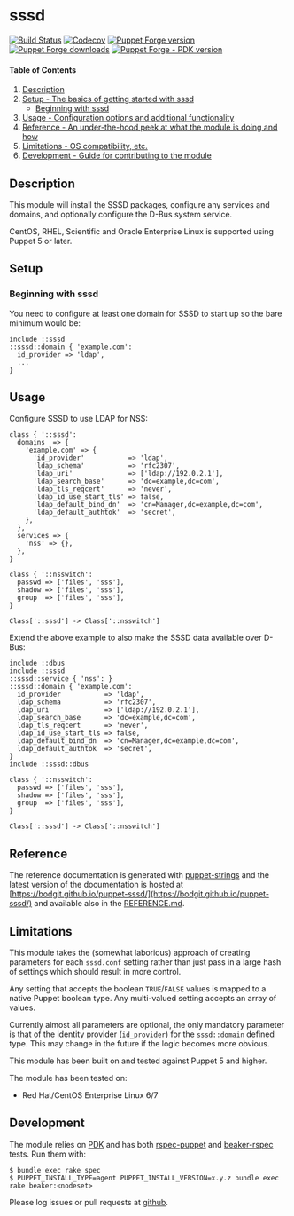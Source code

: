 # sssd

[![Build Status](https://img.shields.io/github/workflow/status/bodgit/puppet-sssd/Test)](https://github.com/bodgit/puppet-sssd/actions?query=workflow%3ATest)
[![Codecov](https://img.shields.io/codecov/c/github/bodgit/puppet-sssd)](https://codecov.io/gh/bodgit/puppet-sssd)
[![Puppet Forge version](http://img.shields.io/puppetforge/v/bodgit/sssd)](https://forge.puppetlabs.com/bodgit/sssd)
[![Puppet Forge downloads](https://img.shields.io/puppetforge/dt/bodgit/sssd)](https://forge.puppetlabs.com/bodgit/sssd)
[![Puppet Forge - PDK version](https://img.shields.io/puppetforge/pdk-version/bodgit/sssd)](https://forge.puppetlabs.com/bodgit/sssd)

#### Table of Contents

1. [Description](#description)
2. [Setup - The basics of getting started with sssd](#setup)
    * [Beginning with sssd](#beginning-with-sssd)
3. [Usage - Configuration options and additional functionality](#usage)
4. [Reference - An under-the-hood peek at what the module is doing and how](#reference)
5. [Limitations - OS compatibility, etc.](#limitations)
6. [Development - Guide for contributing to the module](#development)

## Description

This module will install the SSSD packages, configure any services and domains,
and optionally configure the D-Bus system service.

CentOS, RHEL, Scientific and Oracle Enterprise Linux is supported using Puppet
5 or later.

## Setup

### Beginning with sssd

You need to configure at least one domain for SSSD to start up so the bare
minimum would be:

```puppet
include ::sssd
::sssd::domain { 'example.com':
  id_provider => 'ldap',
  ...
}
```

## Usage

Configure SSSD to use LDAP for NSS:

```puppet
class { '::sssd':
  domains  => {
    'example.com' => {
      'id_provider'           => 'ldap',
      'ldap_schema'           => 'rfc2307',
      'ldap_uri'              => ['ldap://192.0.2.1'],
      'ldap_search_base'      => 'dc=example,dc=com',
      'ldap_tls_reqcert'      => 'never',
      'ldap_id_use_start_tls' => false,
      'ldap_default_bind_dn'  => 'cn=Manager,dc=example,dc=com',
      'ldap_default_authtok'  => 'secret',
    },
  },
  services => {
    'nss' => {},
  },
}

class { '::nsswitch':
  passwd => ['files', 'sss'],
  shadow => ['files', 'sss'],
  group  => ['files', 'sss'],
}

Class['::sssd'] -> Class['::nsswitch']
```

Extend the above example to also make the SSSD data available over D-Bus:

```puppet
include ::dbus
include ::sssd
::sssd::service { 'nss': }
::sssd::domain { 'example.com':
  id_provider           => 'ldap',
  ldap_schema           => 'rfc2307',
  ldap_uri              => ['ldap://192.0.2.1'],
  ldap_search_base      => 'dc=example,dc=com',
  ldap_tls_reqcert      => 'never',
  ldap_id_use_start_tls => false,
  ldap_default_bind_dn  => 'cn=Manager,dc=example,dc=com',
  ldap_default_authtok  => 'secret',
}
include ::sssd::dbus

class { '::nsswitch':
  passwd => ['files', 'sss'],
  shadow => ['files', 'sss'],
  group  => ['files', 'sss'],
}

Class['::sssd'] -> Class['::nsswitch']
```

## Reference

The reference documentation is generated with
[puppet-strings](https://github.com/puppetlabs/puppet-strings) and the latest
version of the documentation is hosted at
[https://bodgit.github.io/puppet-sssd/](https://bodgit.github.io/puppet-sssd/)
and available also in the [REFERENCE.md](https://github.com/bodgit/puppet-postfix/blob/main/REFERENCE.md).

## Limitations

This module takes the (somewhat laborious) approach of creating parameters for
each `sssd.conf` setting rather than just pass in a large hash of settings
which should result in more control.

Any setting that accepts the boolean `TRUE`/`FALSE` values is mapped to a
native Puppet boolean type. Any multi-valued setting accepts an array of
values.

Currently almost all parameters are optional, the only mandatory parameter is
that of the identity provider (`id_provider`) for the `sssd::domain` defined
type. This may change in the future if the logic becomes more obvious.

This module has been built on and tested against Puppet 5 and higher.

The module has been tested on:

* Red Hat/CentOS Enterprise Linux 6/7

## Development

The module relies on [PDK](https://puppet.com/docs/pdk/1.x/pdk.html) and has
both [rspec-puppet](http://rspec-puppet.com) and
[beaker-rspec](https://github.com/puppetlabs/beaker-rspec) tests. Run them
with:

```
$ bundle exec rake spec
$ PUPPET_INSTALL_TYPE=agent PUPPET_INSTALL_VERSION=x.y.z bundle exec rake beaker:<nodeset>
```

Please log issues or pull requests at
[github](https://github.com/bodgit/puppet-sssd).
